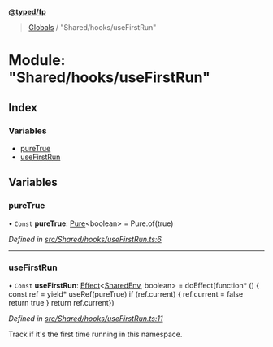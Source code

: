 **[@typed/fp](../README.md)**

> [Globals](../globals.md) / "Shared/hooks/useFirstRun"

# Module: "Shared/hooks/useFirstRun"

## Index

### Variables

* [pureTrue](_shared_hooks_usefirstrun_.md#puretrue)
* [useFirstRun](_shared_hooks_usefirstrun_.md#usefirstrun)

## Variables

### pureTrue

• `Const` **pureTrue**: [Pure](_effect_effect_.md#pure)\<boolean> = Pure.of(true)

*Defined in [src/Shared/hooks/useFirstRun.ts:6](https://github.com/TylorS/typed-fp/blob/559f273/src/Shared/hooks/useFirstRun.ts#L6)*

___

### useFirstRun

• `Const` **useFirstRun**: [Effect](_effect_effect_.effect.md)\<[SharedEnv](../interfaces/_shared_core_services_sharedenv_.sharedenv.md), boolean> = doEffect(function* () { const ref = yield* useRef(pureTrue) if (ref.current) { ref.current = false return true } return ref.current})

*Defined in [src/Shared/hooks/useFirstRun.ts:11](https://github.com/TylorS/typed-fp/blob/559f273/src/Shared/hooks/useFirstRun.ts#L11)*

Track if it's the first time running in this namespace.
